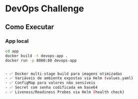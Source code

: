 # DevOps Challenge

## Como Executar

### App local
```bash
cd app
docker build -t devops-app .
docker run -p 8080:80 devops-app


- ✅ Docker multi-stage build para imagens otimizadas
- ✅ Variáveis de ambiente expostas via Helm (values.yaml)
- ✅ ConfigMap para valores não sensíveis
- ✅ Secret com senha codificada em base64
- ✅ Liveness/Readiness Probes via Helm (health check)